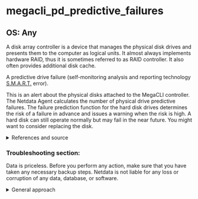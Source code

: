 # megacli_pd_predictive_failures

## OS: Any

A disk array controller is a device that manages the physical disk drives and presents them to the
computer as logical units. It almost always implements hardware RAID, thus it is sometimes referred
to as RAID controller. It also often provides additional disk cache.

A predictive drive failure (self-monitoring analysis and reporting
technology [S.M.A.R.T.](https://en.wikipedia.org/wiki/S.M.A.R.T.#:~:text=(Self%2DMonitoring%2C%20Analysis%20and,SSDs)%2C%20and%20eMMC%20drives)
error).

This is an alert about the physical disks attached to the MegaCLI controller. The Netdata Agent
calculates the number of physical drive predictive failures. The failure prediction function for the
hard disk drives determines the risk of a failure in advance and issues a warning when the risk is
high. A hard disk can still operate normally but may fail in the near future. You might want to
consider replacing the disk.

<details>
<summary>References and source</summary>

1. [MegaRAID SAS Software User Guide \[pdf download\]](https://docs.broadcom.com/docs/12353236)
2. [MegaCLI commands cheatsheet](https://www.broadcom.com/support/knowledgebase/1211161496959/megacli-commands)

</details>

### Troubleshooting section:

Data is priceless. Before you perform any action, make sure that you have taken any necessary backup
steps. Netdata is not liable for any loss or corruption of any data, database, or software.

<details>
 <summary>General approach</summary>

1. Gather more information about your virtual drives in all adapters

      ```
      root@netdata # megacli –LDInfo -Lall -aALL
      ```

2. Check which virtual drive is reporting media errors and in which adapter


3. Consult the manual's <sup>[1](https://docs.broadcom.com/docs/12353236) </sup>
    1. section `2.1.16` to check what is going wrong with your drives.
    2. section `7.18` to perform any action in drives. Focus on {`7.18.2`,`7.18.6`,`7.18.7`,`7.18.8`
       ,`7.18.11`,`7.18.14`}
